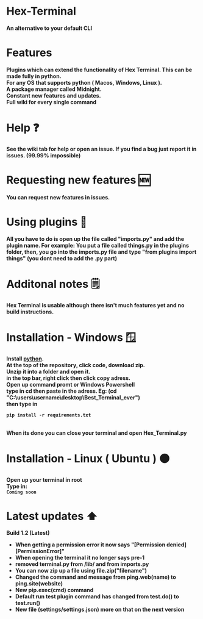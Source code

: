 
# Hex-Terminal 
<strong>
An alternative to your default CLI


# Features

Plugins which can extend the functionality of Hex Terminal. This can be made fully in python. </br>
For any OS that supports python ( Macos, Windows, Linux ).</br>
A package manager called Midnight.</br>
Constant new features and updates. </br>
Full wiki for every single command </br>

# Help ❓
See the wiki tab for help or open an issue.
If you find a bug just report it in issues. (99.99% impossible)

       
        
        
 # Requesting new features 🆕
 
 You can request new features in issues.
 
 # Using plugins 🔌
 All you have to do is open up the file called "imports.py" and add the plugin name. For example: You put a file called things.py in the plugins folder, then, you go into the imports.py file and type "from plugins import things" (you dont need to add the .py part)
 
        
# Additonal notes 🗒️
Hex Terminal is usable although there isn't much features yet and no build instructions.
        
        
        
        


# Installation - Windows 🪟


Install [python](https://www.python.org/ftp/python/3.11.0/python-3.11.0-amd64.exe). </br>
At the top of the repository, click code, download zip. </br>
Unzip it into a folder and open it. </br>
in the top bar, right click then click copy adress. </br>
Open up command promt or Windows Powershell </br>
type in cd then paste in the adress. Eg: (cd "C:\users\username\desktop\Best_Terminal_ever") </br>
then type in 

```pip install -r requirements.txt``` 

</br>
When its done you can close your terminal and open Hex_Terminal.py

# Installation - Linux ( Ubuntu ) 🟠

Open up your terminal in root </br>
Type in: </br>
`Coming soon`

# Latest updates ⬆️
Build 1.2 (Latest)
- When getting a permission error it now says "[Permission denied] [PermissionError]"
- When opening the terminal it no longer says pre-1
- removed terminal.py from /lib/ and from imports.py
- You can now zip up a file using file.zip("filename")
- Changed the command and message from ping.web(name) to ping.site(website)
- New pip.exec(cmd) command
- Default run test plugin command has changed from test.do() to test.run()
- New file (settings/settings.json) more on that on the next version
</strong>



